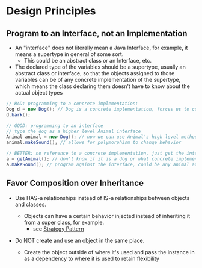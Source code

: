 # Design Principles

## Program to an Interface, not an Implementation

- An "interface" does not literally mean a Java Interface, for example, it means a supertype in general of some sort.
  - This could be an abstract class or an Interface, etc.
- The declared type of the variables should be a supertype, usually an abstract class or interface, so that the objects assigned to those variables can be of any concrete implementation of the supertype, which means the class declaring them doesn’t have to know about the actual object types

```java
// BAD: programming to a concrete implementation:
Dog d = new Dog(); // Dog is a concrete implementation, forces us to code against it's implementation, it's specific methods, etc.
d.bark();

// GOOD: programming to an interface
// type the dog as a higher level Animal interface
Animal animal = new Dog(); // now we can use Animal's high level methods that function as a stable public API, separating implementation from the interface
animal.makeSound(); // allows for polymorphism to change behavior

// BETTER: no reference to a concrete implementation, just get the interface:
a = getAnimal(); // don't know if it is a dog or what concrete implementation is involved at runtime
a.makeSound(); // program against the interface, could be any animal at runtime
```

## Favor Composition over Inheritance

- Use HAS-a relationships instead of IS-a relationships between objects and classes.
  - Objects can have a certain behavior injected instead of inheriting it from a super class, for example.
    - see [Strategy Pattern](./CleanCoders-Strategy.md)

- Do NOT create and use an object in the same place.
  - Create the object outside of where it's used and pass the instance in as a dependency to where it is used to retain flexibility

